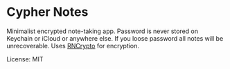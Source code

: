 # Cypher Notes

Minimalist encrypted note-taking app. Password is never stored on Keychain or 
iCloud or anywhere else. If you loose password all notes will be unrecoverable.
Uses [RNCrypto](https://github.com/RNCryptor/RNCryptor) for encryption.

License: MIT


